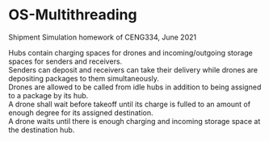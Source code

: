 # OS-Multithreading <br />
Shipment Simulation homework of CENG334, June 2021 <br />

Hubs contain charging spaces for drones and incoming/outgoing storage spaces for senders and receivers. <br />
Senders can deposit and receivers can take their delivery while drones are depositing packages to them simultaneously.  <br />
Drones are allowed to be called from idle hubs in addition to being assigned to a package by its hub. <br />
A drone shall wait before takeoff until its charge is fulled to an amount of enough degree for its assigned destination.  <br />
A drone waits until there is enough charging and incoming storage space at the destination hub. <br />
 <br />

